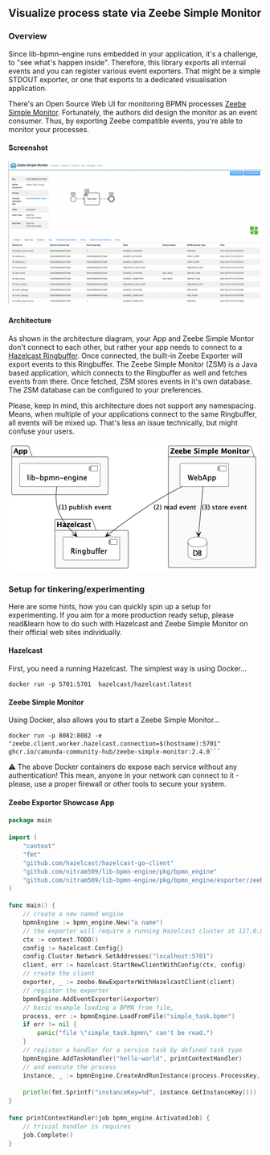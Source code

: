 
## Visualize process state via Zeebe Simple Monitor

### Overview

Since lib-bpmn-engine runs embedded in your application,
it's a challenge, to "see what's happen inside". Therefore, this library exports 
all internal events and you can register various event exporters.
That might be a simple STDOUT exporter, or one that exports to a dedicated visualisation application.

There's an Open Source Web UI for monitoring BPMN processes [Zeebe Simple Monitor](https://github.com/camunda-community-hub/zeebe-simple-monitor).
Fortunately, the authors did design the monitor as an event consumer.
Thus, by exporting Zeebe compatible events, you're able to monitor your processes.

#### Screenshot

![screenshot](./examples/zeebe_exporter/zeebe-simple-monitor-screenshot.png)

#### Architecture

As shown in the architecture diagram, your App and Zeebe Simple Montor don't
connect to each other, but rather your app needs to connect to a [Hazelcast Ringbuffer](https://docs.hazelcast.com/imdg/4.2/data-structures/ringbuffer).
Once connected, the built-in Zeebe Exporter will export events to this Ringbuffer.
The Zeebe Simple Monitor (ZSM) is a Java based application, which connects to the Ringbuffer
as well and fetches events from there. Once fetched, ZSM stores events in it's own database.
The ZSM database can be configured to your preferences.

Please, keep in mind, this architecture does not support any namespacing.
Means, when multiple of your applications connect to the same Ringbuffer,
all events will be mixed up. That's less an issue technically, but might confuse your users.

![architecture](./examples/zeebe_exporter/architecture.png)

### Setup for tinkering/experimenting

Here are some hints, how you can quickly spin up a setup for experimenting.
If you aim for a more production ready setup, please read&learn how to do such
with Hazelcast and Zeebe Simple Monitor on their official web sites individually.

#### Hazelcast

First, you need a running Hazelcast. The simplest way is using Docker...
```shell
docker run -p 5701:5701  hazelcast/hazelcast:latest
```

#### Zeebe Simple Monitor

Using Docker, also allows you to start a Zeebe Simple Monitor...
```shell
docker run -p 8082:8082 -e "zeebe.client.worker.hazelcast.connection=$(hostname):5701" ghcr.io/camunda-community-hub/zeebe-simple-monitor:2.4.0```
```

⚠️ The above Docker containers do expose each service without any authentication!
This mean, anyone in your network can connect to it - please, use a proper firewall
or other tools to secure your system.

#### Zeebe Exporter Showcase App

<!-- MARKDOWN-AUTO-DOCS:START (CODE:src=./examples/zeebe_exporter/zeebe_exporter.go) -->
```go
package main

import (
	"context"
	"fmt"
	"github.com/hazelcast/hazelcast-go-client"
	"github.com/nitram509/lib-bpmn-engine/pkg/bpmn_engine"
	"github.com/nitram509/lib-bpmn-engine/pkg/bpmn_engine/exporter/zeebe"
)

func main() {
	// create a new named engine
	bpmnEngine := bpmn_engine.New("a name")
	// the exporter will require a running Hazelcast cluster at 127.0.0.1:5701
	ctx := context.TODO()
	config := hazelcast.Config{}
	config.Cluster.Network.SetAddresses("localhost:5701")
	client, err := hazelcast.StartNewClientWithConfig(ctx, config)
	// create the client
	exporter, _ := zeebe.NewExporterWithHazelcastClient(client)
	// register the exporter
	bpmnEngine.AddEventExporter(&exporter)
	// basic example loading a BPMN from file,
	process, err := bpmnEngine.LoadFromFile("simple_task.bpmn")
	if err != nil {
		panic("file \"simple_task.bpmn\" can't be read.")
	}
	// register a handler for a service task by defined task type
	bpmnEngine.AddTaskHandler("hello-world", printContextHandler)
	// and execute the process
	instance, _ := bpmnEngine.CreateAndRunInstance(process.ProcessKey, nil)

	println(fmt.Sprintf("instanceKey=%d", instance.GetInstanceKey()))
}

func printContextHandler(job bpmn_engine.ActivatedJob) {
	// trivial handler is requires
	job.Complete()
}

```
<!-- MARKDOWN-AUTO-DOCS:END -->
